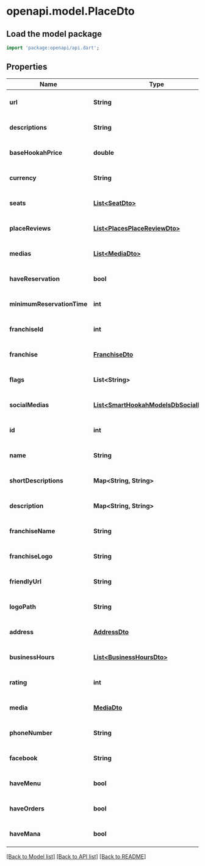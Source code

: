 # openapi.model.PlaceDto

## Load the model package
```dart
import 'package:openapi/api.dart';
```

## Properties
Name | Type | Description | Notes
------------ | ------------- | ------------- | -------------
**url** | **String** |  | [optional] [default to null]
**descriptions** | **String** |  | [optional] [default to null]
**baseHookahPrice** | **double** |  | [optional] [default to null]
**currency** | **String** |  | [optional] [default to null]
**seats** | [**List&lt;SeatDto&gt;**](SeatDto.md) |  | [optional] [default to []]
**placeReviews** | [**List&lt;PlacesPlaceReviewDto&gt;**](PlacesPlaceReviewDto.md) |  | [optional] [default to []]
**medias** | [**List&lt;MediaDto&gt;**](MediaDto.md) |  | [optional] [default to []]
**haveReservation** | **bool** |  | [optional] [default to null]
**minimumReservationTime** | **int** |  | [optional] [default to null]
**franchiseId** | **int** |  | [optional] [default to null]
**franchise** | [**FranchiseDto**](FranchiseDto.md) |  | [optional] [default to null]
**flags** | **List&lt;String&gt;** |  | [optional] [default to []]
**socialMedias** | [**List&lt;SmartHookahModelsDbSocialMedia&gt;**](SmartHookahModelsDbSocialMedia.md) |  | [optional] [default to []]
**id** | **int** |  | [optional] [default to null]
**name** | **String** |  | [optional] [default to null]
**shortDescriptions** | **Map&lt;String, String&gt;** |  | [optional] [default to {}]
**description** | **Map&lt;String, String&gt;** |  | [optional] [default to {}]
**franchiseName** | **String** |  | [optional] [default to null]
**franchiseLogo** | **String** |  | [optional] [default to null]
**friendlyUrl** | **String** |  | [optional] [default to null]
**logoPath** | **String** |  | [optional] [default to null]
**address** | [**AddressDto**](AddressDto.md) |  | [optional] [default to null]
**businessHours** | [**List&lt;BusinessHoursDto&gt;**](BusinessHoursDto.md) |  | [optional] [default to []]
**rating** | **int** |  | [optional] [default to null]
**media** | [**MediaDto**](MediaDto.md) |  | [optional] [default to null]
**phoneNumber** | **String** |  | [optional] [default to null]
**facebook** | **String** |  | [optional] [default to null]
**haveMenu** | **bool** |  | [optional] [default to null]
**haveOrders** | **bool** |  | [optional] [default to null]
**haveMana** | **bool** |  | [optional] [default to null]

[[Back to Model list]](../README.md#documentation-for-models) [[Back to API list]](../README.md#documentation-for-api-endpoints) [[Back to README]](../README.md)


